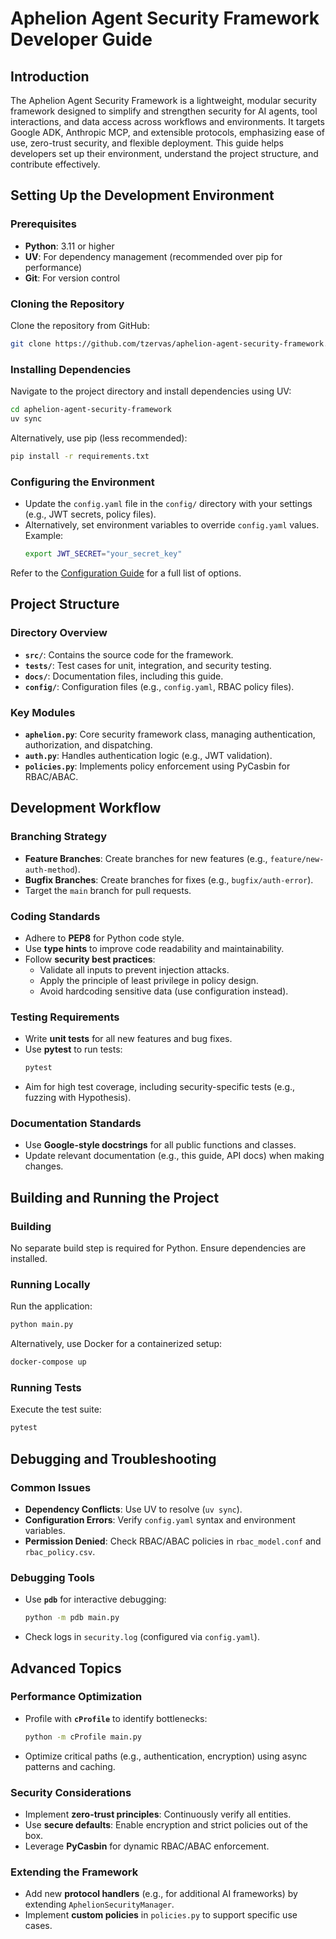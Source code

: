 # Aphelion Agent Security Framework Developer Guide

## Introduction

The Aphelion Agent Security Framework is a lightweight, modular security framework designed to simplify and strengthen security for AI agents, tool interactions, and data access across workflows and environments. It targets Google ADK, Anthropic MCP, and extensible protocols, emphasizing ease of use, zero-trust security, and flexible deployment. This guide helps developers set up their environment, understand the project structure, and contribute effectively.

## Setting Up the Development Environment

### Prerequisites

- **Python**: 3.11 or higher
- **UV**: For dependency management (recommended over pip for performance)
- **Git**: For version control

### Cloning the Repository

Clone the repository from GitHub:

```bash
git clone https://github.com/tzervas/aphelion-agent-security-framework.git
```

### Installing Dependencies

Navigate to the project directory and install dependencies using UV:

```bash
cd aphelion-agent-security-framework
uv sync
```

Alternatively, use pip (less recommended):

```bash
pip install -r requirements.txt
```

### Configuring the Environment

- Update the `config.yaml` file in the `config/` directory with your settings (e.g., JWT secrets, policy files).
- Alternatively, set environment variables to override `config.yaml` values. Example:
  ```bash
  export JWT_SECRET="your_secret_key"
  ```

Refer to the [Configuration Guide](docs/configuration.md) for a full list of options.

## Project Structure

### Directory Overview

- **`src/`**: Contains the source code for the framework.
- **`tests/`**: Test cases for unit, integration, and security testing.
- **`docs/`**: Documentation files, including this guide.
- **`config/`**: Configuration files (e.g., `config.yaml`, RBAC policy files).

### Key Modules

- **`aphelion.py`**: Core security framework class, managing authentication, authorization, and dispatching.
- **`auth.py`**: Handles authentication logic (e.g., JWT validation).
- **`policies.py`**: Implements policy enforcement using PyCasbin for RBAC/ABAC.

## Development Workflow

### Branching Strategy

- **Feature Branches**: Create branches for new features (e.g., `feature/new-auth-method`).
- **Bugfix Branches**: Create branches for fixes (e.g., `bugfix/auth-error`).
- Target the `main` branch for pull requests.

### Coding Standards

- Adhere to **PEP8** for Python code style.
- Use **type hints** to improve code readability and maintainability.
- Follow **security best practices**:
  - Validate all inputs to prevent injection attacks.
  - Apply the principle of least privilege in policy design.
  - Avoid hardcoding sensitive data (use configuration instead).

### Testing Requirements

- Write **unit tests** for all new features and bug fixes.
- Use **pytest** to run tests:
  ```bash
  pytest
  ```
- Aim for high test coverage, including security-specific tests (e.g., fuzzing with Hypothesis).

### Documentation Standards

- Use **Google-style docstrings** for all public functions and classes.
- Update relevant documentation (e.g., this guide, API docs) when making changes.

## Building and Running the Project

### Building

No separate build step is required for Python. Ensure dependencies are installed.

### Running Locally

Run the application:

```bash
python main.py
```

Alternatively, use Docker for a containerized setup:

```bash
docker-compose up
```

### Running Tests

Execute the test suite:

```bash
pytest
```

## Debugging and Troubleshooting

### Common Issues

- **Dependency Conflicts**: Use UV to resolve (`uv sync`).
- **Configuration Errors**: Verify `config.yaml` syntax and environment variables.
- **Permission Denied**: Check RBAC/ABAC policies in `rbac_model.conf` and `rbac_policy.csv`.

### Debugging Tools

- Use **`pdb`** for interactive debugging:
  ```bash
  python -m pdb main.py
  ```
- Check logs in `security.log` (configured via `config.yaml`).

## Advanced Topics

### Performance Optimization

- Profile with **`cProfile`** to identify bottlenecks:
  ```bash
  python -m cProfile main.py
  ```
- Optimize critical paths (e.g., authentication, encryption) using async patterns and caching.

### Security Considerations

- Implement **zero-trust principles**: Continuously verify all entities.
- Use **secure defaults**: Enable encryption and strict policies out of the box.
- Leverage **PyCasbin** for dynamic RBAC/ABAC enforcement.

### Extending the Framework

- Add new **protocol handlers** (e.g., for additional AI frameworks) by extending `AphelionSecurityManager`.
- Implement **custom policies** in `policies.py` to support specific use cases.

